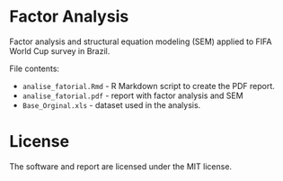 # Factor Analysis
Factor analysis and structural equation modeling (SEM) applied to FIFA World Cup survey in Brazil.

File contents:  
- `analise_fatorial.Rmd` - R Markdown script to create the PDF report.
- `analise_fatorial.pdf` - report with factor analysis and SEM
- `Base_Orginal.xls` - dataset used in the analysis.

# License
The software and report are licensed under the MIT license.

